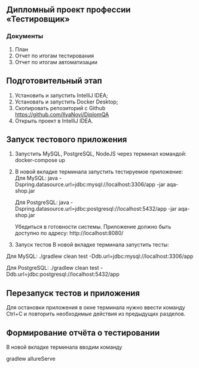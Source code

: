 ## Дипломный проект профессии «Тестировщик»

### Документы

1. План
2. Отчет по итогам тестирования 
3. Отчет по итогам автоматизации 

## Подготовительный этап
1. Установить и запустить IntelliJ IDEA;
2. Установать и запустить Docker Desktop;
3. Скопировать репозиторий с Github https://github.com/IlyaNovi/DiplomQA
4. Открыть проект в IntelliJ IDEA.

## Запуск тестового приложения
1. Запустить MySQL, PostgreSQL, NodeJS через терминал командой: 
    docker-compose up 

2. В новой вкладке терминала запустить тестируемое приложение:
   Для MySQL:
   java -Dspring.datasource.url=jdbc:mysql://localhost:3306/app -jar aqa-shop.jar
   
   Для PostgreSQL:
   java -Dspring.datasource.url=jdbc:postgresql://localhost:5432/app -jar aqa-shop.jar
  
   Убедиться в готовности системы. Приложение должно быть доступно по адресу:
   http://localhost:8080/
  
3. Запуск тестов
   В новой вкладке терминала запустить тесты:

Для MySQL:
./gradlew clean test -Ddb.url=jdbc:mysql://localhost:3306/app

Для PostgreSQL:
./gradlew clean test -Ddb.url=jdbc:postgresql://localhost:5432/app

## Перезапуск тестов и приложения
Для остановки приложения в окне терминала нужно ввести команду Ctrl+С и повторить необходимые действия из предыдущих разделов.

## Формирование отчёта о тестировании
В новой вкладке терминала вводим команду

gradlew allureServe



